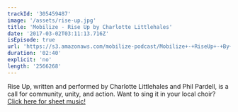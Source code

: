 ```yaml
---
trackId: '305459487'
image: '/assets/rise-up.jpg'
title: 'Mobilize - Rise Up by Charlotte Littlehales'
date: '2017-03-02T03:11:13.716Z'
isEpisode: true
url: 'https://s3.amazonaws.com/mobilize-podcast/Mobilize+-+RiseUp+-+By+Charlotte+Littlehales.mp3'
duration: '02:40'
explicit: 'no'
length: '2566268'
---
```


Rise Up, written and performed by Charlotte Littlehales and Phil Pardell, is a call for community, unity, and action. Want to sing it in your local choir? [Click here for sheet music!](https://www.mobilizehere.com/assets/Rise-Up-Choir-Sheet-Music-Sibelius.pdf)